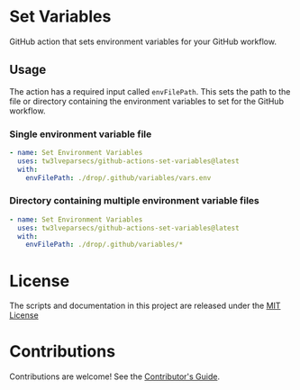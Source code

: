 # Set Variables

GitHub action that sets environment variables for your GitHub workflow.

## Usage

The action has a required input called `envFilePath`. This sets the path to the file or directory containing the environment variables to set for the GitHub workflow.

### Single environment variable file

```yml
- name: Set Environment Variables
  uses: tw3lveparsecs/github-actions-set-variables@latest
  with:
    envFilePath: ./drop/.github/variables/vars.env
```

### Directory containing multiple environment variable files

```yml
- name: Set Environment Variables
  uses: tw3lveparsecs/github-actions-set-variables@latest
  with:
    envFilePath: ./drop/.github/variables/*
```

# License

The scripts and documentation in this project are released under the [MIT License](LICENSE)

# Contributions

Contributions are welcome! See the [Contributor's Guide](CONTRIBUTING).
